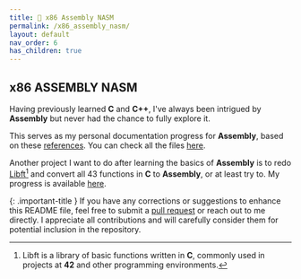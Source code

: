 ```yaml
---
title: 🔲 x86 Assembly NASM
permalink: /x86_assembly_nasm/
layout: default
nav_order: 6
has_children: true
---
```


## **x86 ASSEMBLY NASM**

Having previously learned **C** and **C++**, I've always been intrigued by **Assembly** but never had the chance to fully explore it.

This serves as my personal documentation progress for **Assembly**, based on these [references](https://jotavare.github.io/docs/x86_assembly_nasm/references.html). You can check all the files [here](https://github.com/jotavare/x86-assembly-nasm).

Another project I want to do after learning the basics of **Assembly** is to redo [Libft](https://github.com/jotavare/libft)[^postfix] and convert all 43 functions in **C** to **Assembly**, or at least try to. My progress is available [here](https://github.com/jotavare/libft-x86-assembly).

[^postfix]:
    Libft is a library of basic functions written in **C**, commonly used in projects at **42** and other programming environments.

{: .important-title }
If you have any corrections or suggestions to enhance this README file, feel free to submit a [pull request](https://github.com/jotavare/jotavare.github.io/pulls) or reach out to me directly. I appreciate all contributions and will carefully consider them for potential inclusion in the repository.
